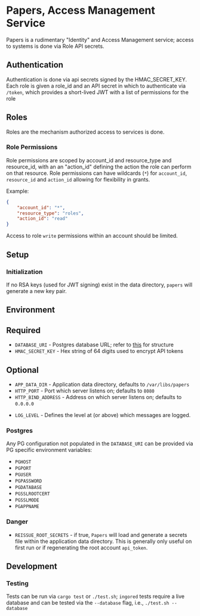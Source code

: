 # Papers, Access Management Service

Papers is a rudimentary "Identity" and Access Management service;  access to systems is done via Role API secrets.

## Authentication

Authentication is done via api secrets signed by the HMAC_SECRET_KEY.  Each role is given a role_id and an API secret in which to authenticate via `/token`,
which provides a short-lived JWT with a list of permissions for the role

## Roles

Roles are the mechanism authorized access to services is done.

### Role Permissions

Role permissions are scoped by account_id and resource_type and resource_id, with an an "action_id" defining the action the role can perform on that resource.
Role permissions can have wildcards (`*`) for `account_id`, `resource_id` and `action_id` allowing for flexibility in grants.


Example:

```json
{
    "account_id": "*",
    "resource_type": "roles",
    "action_id": "read"
}
```

Access to role `write` permissions within an account should be limited.

## Setup
### Initialization

If no RSA keys (used for JWT signing) exist in the data directory, `papers` will generate a new key pair.

## Environment
## Required

* `DATABASE_URI` - Postgres database URL; refer to [this](https://docs.rs/sqlx/latest/sqlx/postgres/struct.PgConnectOptions.html) for structure
* `HMAC_SECRET_KEY` - Hex string of 64 digits used to encrypt API tokens

## Optional

* `APP_DATA_DIR` - Application data directory, defaults to `/var/libs/papers`
* `HTTP_PORT` - Port which server listens on; defaults to `8080`
* `HTTP_BIND_ADDRESS` - Address on which server listens on; defaults to `0.0.0.0`
- `LOG_LEVEL` - Defines the level at (or above) which messages are logged.

### Postgres

Any PG configuration not populated in the `DATABASE_URI` can be provided via PG specific environment variables:

* `PGHOST`
* `PGPORT`
* `PGUSER`
* `PGPASSWORD`
* `PGDATABASE`
* `PGSSLROOTCERT`
* `PGSSLMODE`
* `PGAPPNAME`

### Danger
* `REISSUE_ROOT_SECRETS` - if true, `Papers` will load and generate a secrets file within the application data directory.  This is generally only useful on first run or if regenerating the root account `api_token`.

## Development
### Testing

Tests can be run via `cargo test` or `./test.sh`; `ingored` tests require a live database and can be tested via the `--database` flag, i.e., `./test.sh --database`


